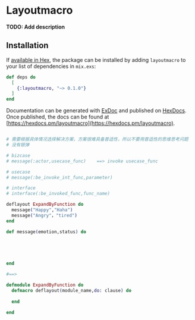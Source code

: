 # Layoutmacro

**TODO: Add description**

## Installation

If [available in Hex](https://hex.pm/docs/publish), the package can be installed
by adding `layoutmacro` to your list of dependencies in `mix.exs`:

```elixir
def deps do
  [
    {:layoutmacro, "~> 0.1.0"}
  ]
end
```

Documentation can be generated with [ExDoc](https://github.com/elixir-lang/ex_doc)
and published on [HexDocs](https://hexdocs.pm). Once published, the docs can
be found at [https://hexdocs.pm/layoutmacro](https://hexdocs.pm/layoutmacro).

```elixir

# 需要根据具体情况选择解决方案，方案很难具备普适性，所以不要用普适性的思维思考问题
# 没有银弹

# bizcase
# message(:actor,usecase_func)    ==> invoke usecase_func

# usecase
# message(:be_invoke_int_func,parameter)

# interface
# interface(:be_invoked_func,func_name)  

deflayout ExpandByFunction do
  message("Happy","Haha")
  message("Angry"，"tired")
end

def message(emotion,status) do
  




end

#==>

defmodule ExpandByFunction do
  defmacro deflayout(module_name,do: clause) do
        
  end

end
  
```
